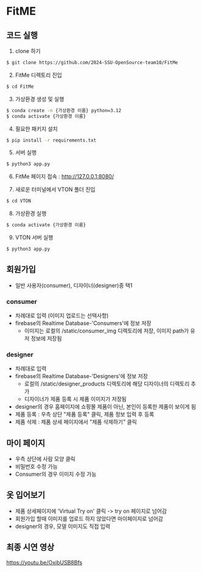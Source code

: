 # FitME

## 코드 실행
1. clone 하기 
```bash
$ git clone https://github.com/2024-SSU-OpenSource-team10/FitMe
```

2. FitMe 디렉토리 진입
```bash
$ cd FitMe
```

3. 가상환경 생성 및 실행
```bash
$ conda create -n {가상환경 이름} python=3.12
$ conda activate {가상환경 이름}
```

4. 필요한 패키지 설치
```bash
$ pip install -r requirements.txt
```

5. 서버 실행
```bash
$ python3 app.py
```
6. FitMe 페이지 접속 : http://127.0.0.1:8080/

7. 새로운 터미널에서 VTON 폴더 진입 
```bash
$ cd VTON
```

8. 가상환경 실행
```bash
$ conda activate {가상환경 이름}
```

9. VTON 서버 실행
```bash
$ python3 app.py
```

## 회원가입
- 일반 사용자(consumer), 디자이너(designer)중 택1
  
### consumer
- 차례대로 입력 (이미지 업로드는 선택사항)
- firebase의 Realtime Database-'Consumers'에 정보 저장
	-  이미지는 로컬의 /static/consumer_img 디렉토리에 저장, 이미지 path가 유저 정보에 저장됨 

### designer
- 차례대로 입력
- firebase의 Realtime Database-'Designers'에 정보 저장
	- 로컬의 /static/designer_products 디렉토리에 해당 디자이너의 디렉토리 추가
	- 디자이너가 제품 등록 시 제품 이미지가 저장됨
- designer의 경우 홈페이지에 쇼핑몰 제품이 아닌, 본인이 등록한 제품이 보이게 됨
- 제품 등록 : 우측 상단 "제품 등록" 클릭, 제품 정보 입력 후 등록
- 제품 삭제 : 제품 상세 페이지에서 "제품 삭제하기" 클릭


## 마이 페이지
- 우측 상단에 사람 모양 클릭
- 비밀번호 수정 가능
- Consumer의 경우 이미지 수정 가능
  

## 옷 입어보기
- 제품 상세페이지에 'Virtual Try on' 클릭 -> try on 페이지로 넘어감
- 회원가입 할때 이미지를 업로드 하지 않았다면 마이페이지로 넘어감
- designer의 경우, 모델 이미지도 직접 입력
  

## 최종 시연 영상
https://youtu.be/OxibUSB8Bfs 
